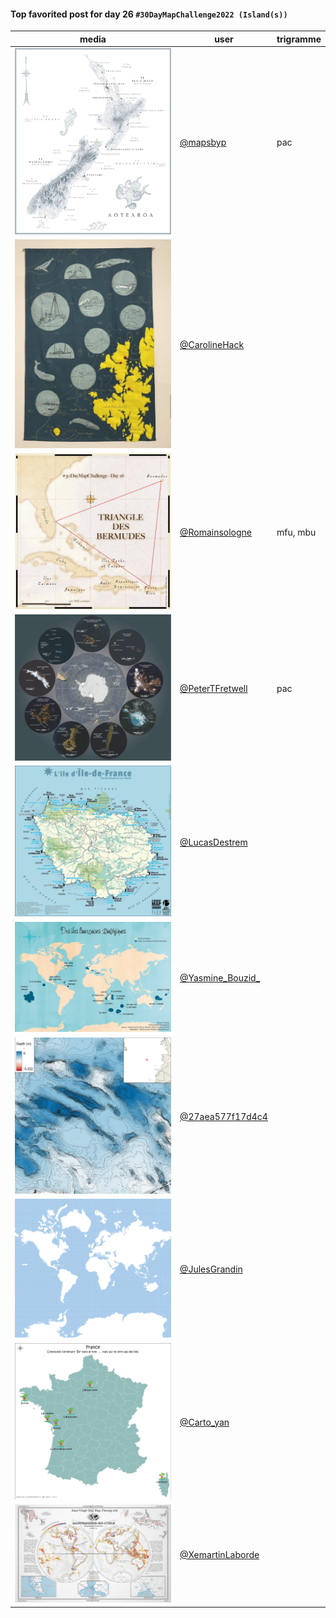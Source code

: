 #### Top favorited post for day 26 `#30DayMapChallenge2022 (Island(s))`
| media | user | trigramme |
|-------|------|-----------|
| ![image](uploads/284543439685126cbcfb6ab7dce0429b/image.png) | [@mapsbyp](https://twitter.com/mapsbyp/status/1596861771402383363) | pac |
| ![image](uploads/7c29abea184de4a38e7cd13f0ab20762/image.png) | [@CarolineHack](https://twitter.com/CarolineHack/status/1596604039034462208) |  |
| ![image](uploads/e3390c29c53dda2689bb6926fbabe2f8/image.png) | [@Romainsologne](https://twitter.com/Romainsologne/status/1596623187781259265) | mfu, mbu |
| ![image](uploads/5422e167ff83cad4c5022bc3a48189d9/image.png) | [@PeterTFretwell](https://twitter.com/PeterTFretwell/status/1596451389357670403) | pac |
| ![image](uploads/1a52743bdc268c8037321bc3eb6b31e7/image.png) | [@LucasDestrem](https://twitter.com/LucasDestrem/status/1596432620849573888) |  |
| ![image](uploads/ec558220132f9b92e871ff4715a57dcf/image.png) | [@Yasmine_Bouzid\_](https://twitter.com/Yasmine_Bouzid\_/status/1596425146775916545) |  |
| ![image](uploads/e957a66877b81200911a8ca3df6a342d/image.png) | [@27aea577f17d4c4](https://twitter.com/27aea577f17d4c4/status/1596395671560634368) |  |
| ![image](uploads/2f6cc2c97e25a035b03acc2d0477ef0c/image.png) | [@JulesGrandin](https://twitter.com/JulesGrandin/status/1596410174960533504) |  |
| ![image](uploads/518db7877804f1f99b6ab1fa0a4d8049/image.png) | [@Carto_yan](https://twitter.com/Carto_yan/status/1596368151108673536) |  |
| ![image](uploads/37cec04007ab11baea83961c350fbf34/image.png) | [@XemartinLaborde](https://twitter.com/XemartinLaborde/status/1596892750796189697) |  |

